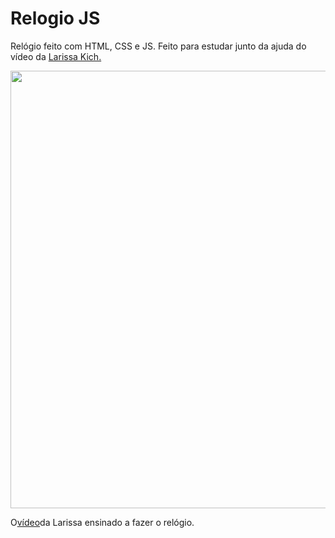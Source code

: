 # Relogio JS

Relógio feito com HTML, CSS e JS. Feito para estudar junto da ajuda do vídeo da <a href="https://github.com/LarissaKich">Larissa Kich.</a>

<img src="https://media.discordapp.net/attachments/810216176243441715/1122933292157632662/image.png?width=769&height=434" width="700px">


O<a href="https://www.youtube.com/watch?v=GK0ok3ZCXwM\">vídeo</a>da Larissa ensinado a fazer o relógio.
